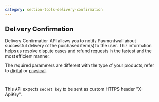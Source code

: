 ```yaml
---
category: section-tools-delivery-confirmation
---
```

## Delivery Confirmation

Delivery Confirmation API allows you to notify Paymentwall about successful delivery of the purchased item(s) to the user. This information helps us resolve dispute cases and refund requests in the fastest and the most efficient manner.

The required parameters are different with the type of your products, refer to [digital](#section-tools-delivery-confirmation-digital) or [physical](#section-tools-delivery-confirmation-physical).

<br>

This API expects ```secret key``` to be sent as custom HTTPS header "X-ApiKey".
